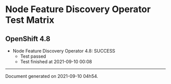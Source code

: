 
Node Feature Discovery Operator Test Matrix
===========================================

OpenShift 4.8
-------------


* Node Feature Discovery Operator 4.8: SUCCESS
  - Test passed
  - Test finished at 2021-09-10 00:08


---
Document generated on 2021-09-10 04h54.
